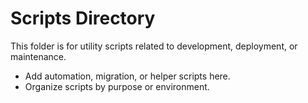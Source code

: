 # Scripts Directory

This folder is for utility scripts related to development, deployment, or maintenance.

- Add automation, migration, or helper scripts here.
- Organize scripts by purpose or environment. 
